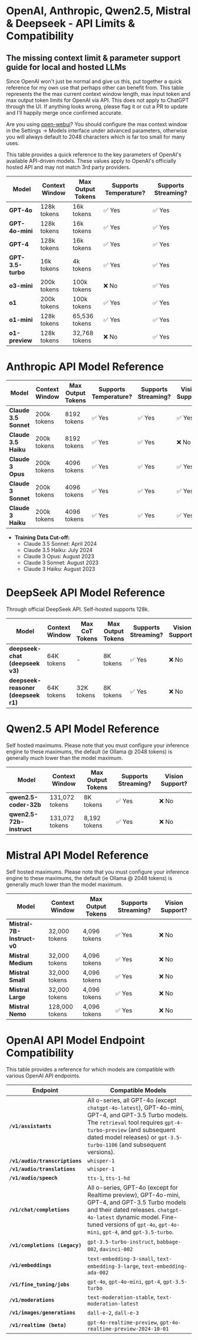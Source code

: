 # OpenAI, Anthropic, Qwen2.5, Mistral & Deepseek - API Limits & Compatibility
## The missing context limit & parameter support guide for local and hosted LLMs
Since OpenAI won't just be normal and give us this, put together a quick reference for my own use that perhaps other can benefit from. This table represents the the max current context window length, max input token and max output token limits for OpenAI via API. This does not apply to ChatGPT through the UI. If anything looks wrong, please flag it or cut a PR to update and I'll happily merge once confirmed accurate.

Are you using [open-webui](https://github.com/open-webui/open-webui)? You should configure the max context window in the Settings -> Models interface under advanced parameters, otherwise you will always default to 2048 characters which is far too small for many uses. 

This table provides a quick reference to the key parameters of OpenAI's available API-driven models. These values apply to OpenAI's officially hosted API and may not match 3rd party providers.

| Model         | Context Window | Max Output Tokens | Supports Temperature? | Supports Streaming? |
|--------------|---------------|-------------------|----------------------|---------------------|
| **GPT-4o**   | 128k tokens   | 16k tokens       | ✅ Yes               | ✅ Yes              |
| **GPT-4o-mini** | 128k tokens | 16k tokens       | ✅ Yes               | ✅ Yes              |
| **GPT-4**    | 128k tokens   | 16k tokens       | ✅ Yes               | ✅ Yes              |
| **GPT-3.5-turbo** | 16k tokens | 4k tokens       | ✅ Yes               | ✅ Yes              |
| **o3-mini**  | 200k tokens   | 100k tokens      | ❌ No               | ✅ Yes              |
| **o1**       | 200k tokens   | 100k tokens      | ✅ Yes               | ✅ Yes              |
| **o1-mini**  | 128k tokens   | 65,536 tokens    | ✅ Yes               | ✅ Yes              |
| **o1-preview** | 128k tokens | 32,768 tokens    | ❌ No               | ✅ Yes              |

# Anthropic API Model Reference

| Model                  | Context Window | Max Output Tokens | Supports Temperature? | Supports Streaming? | Vision Support? |
|------------------------|---------------|-------------------|----------------------|---------------------|-----------------|
| **Claude 3.5 Sonnet**  | 200k tokens   | 8192 tokens       | ✅ Yes               | ✅ Yes              | ✅ Yes          |
| **Claude 3.5 Haiku**   | 200k tokens   | 8192 tokens       | ✅ Yes               | ✅ Yes              | ❌ No           |
| **Claude 3 Opus**      | 200k tokens   | 4096 tokens       | ✅ Yes               | ✅ Yes              | ✅ Yes          |
| **Claude 3 Sonnet**    | 200k tokens   | 4096 tokens       | ✅ Yes               | ✅ Yes              | ✅ Yes          |
| **Claude 3 Haiku**     | 200k tokens   | 4096 tokens       | ✅ Yes               | ✅ Yes              | ✅ Yes          |

- **Training Data Cut-off:**
  - Claude 3.5 Sonnet: April 2024  
  - Claude 3.5 Haiku: July 2024  
  - Claude 3 Opus: August 2023  
  - Claude 3 Sonnet: August 2023  
  - Claude 3 Haiku: August 2023  

# DeepSeek API Model Reference
Through official DeepSeek API. Self-hosted supports 128k.

| Model               | Context Window | Max CoT Tokens | Max Output Tokens | Supports Streaming? | Vision Support? |
|---------------------|---------------|---------------|-------------------|---------------------|-----------------|
| **deepseek-chat (deepseek v3)**   | 64K tokens    | -             | 8K tokens        | ✅ Yes              | ❌ No           |
| **deepseek-reasoner (deepseek r1)** | 64K tokens  | 32K tokens    | 8K tokens        | ✅ Yes              | ❌ No           |

# Qwen2.5 API Model Reference
Self hosted maximums. Please note that you must configure your inference engine to these maximums, the default (ie Ollama @ 2048 tokens) is generally much lower than the model maximum.

| Model                     | Context Window | Max Output Tokens | Supports Streaming? | Vision Support? |
|---------------------------|---------------|-------------------|---------------------|-----------------|
| **qwen2.5-coder-32b**     | 131,072 tokens | 8K tokens        | ✅ Yes              | ❌ No           |
| **qwen2.5-72b-instruct**  | 131,072 tokens | 8,192 tokens     | ✅ Yes              | ❌ No           |

# Mistral API Model Reference
Self hosted maximums. Please note that you must configure your inference engine to these maximums, the default (ie Ollama @ 2048 tokens) is generally much lower than the model maximum.

| Model                        | Context Window | Max Output Tokens | Supports Streaming? | Vision Support? |
|------------------------------|---------------|-------------------|---------------------|-----------------|
| **Mistral-7B-Instruct-v0**   | 32,000 tokens | 4,096 tokens      | ✅ Yes              | ❌ No           |
| **Mistral Medium**           | 32,000 tokens | 4,096 tokens      | ✅ Yes              | ❌ No           |
| **Mistral Small**            | 32,000 tokens | 4,096 tokens      | ✅ Yes              | ❌ No           |
| **Mistral Large**            | 32,000 tokens | 4,096 tokens      | ✅ Yes              | ❌ No           |
| **Mistral Nemo**             | 128,000 tokens | 4,096 tokens     | ✅ Yes              | ❌ No           |


# OpenAI API Model Endpoint Compatibility
This table provides a reference for which models are compatible with various OpenAI API endpoints.

| Endpoint                     | Compatible Models |
|------------------------------|------------------|
| **`/v1/assistants`**         | All o-series, all GPT-4o (except `chatgpt-4o-latest`), GPT-4o-mini, GPT-4, and GPT-3.5 Turbo models. The `retrieval` tool requires `gpt-4-turbo-preview` (and subsequent dated model releases) or `gpt-3.5-turbo-1106` (and subsequent versions). |
| **`/v1/audio/transcriptions`** | `whisper-1` |
| **`/v1/audio/translations`**  | `whisper-1` |
| **`/v1/audio/speech`**        | `tts-1`, `tts-1-hd` |
| **`/v1/chat/completions`**    | All o-series, GPT-4o (except for Realtime preview), GPT-4o-mini, GPT-4, and GPT-3.5 Turbo models and their dated releases. `chatgpt-4o-latest` dynamic model. Fine-tuned versions of `gpt-4o`, `gpt-4o-mini`, `gpt-4`, and `gpt-3.5-turbo`. |
| **`/v1/completions (Legacy)`** | `gpt-3.5-turbo-instruct`, `babbage-002`, `davinci-002` |
| **`/v1/embeddings`**          | `text-embedding-3-small`, `text-embedding-3-large`, `text-embedding-ada-002` |
| **`/v1/fine_tuning/jobs`**    | `gpt-4o`, `gpt-4o-mini`, `gpt-4`, `gpt-3.5-turbo` |
| **`/v1/moderations`**         | `text-moderation-stable`, `text-moderation-latest` |
| **`/v1/images/generations`**  | `dall-e-2`, `dall-e-3` |
| **`/v1/realtime (beta)`**     | `gpt-4o-realtime-preview`, `gpt-4o-realtime-preview-2024-10-01` |
